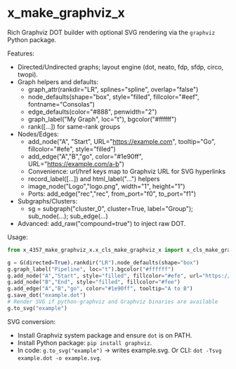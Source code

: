 # x_make_graphviz_x

Rich Graphviz DOT builder with optional SVG rendering via the `graphviz` Python package.

Features:
- Directed/Undirected graphs; layout engine (dot, neato, fdp, sfdp, circo, twopi).
- Graph helpers and defaults:
  - graph_attr(rankdir="LR", splines="spline", overlap="false")
  - node_defaults(shape="box", style="filled", fillcolor="#eef", fontname="Consolas")
  - edge_defaults(color="#888", penwidth="2")
  - graph_label("My Graph", loc="t"), bgcolor("#ffffff")
  - rank([...]) for same-rank groups
- Nodes/Edges:
  - add_node("A", "Start", URL="https://example.com", tooltip="Go", fillcolor="#efe", style="filled")
  - add_edge("A","B","go", color="#1e90ff", URL="https://example.com/a-b")
  - Convenience: url/href keys map to Graphviz URL for SVG hyperlinks
  - record_label([...]) and html_label("...") helpers
  - image_node("Logo","logo.png", width="1", height="1")
  - Ports: add_edge("rec","rec", from_port="f0", to_port="f1")
- Subgraphs/Clusters:
  - sg = subgraph("cluster_0", cluster=True, label="Group"); sub_node(...); sub_edge(...)
- Advanced: add_raw("compound=true") to inject raw DOT.

Usage:
```python
from x_4357_make_graphviz_x.x_cls_make_graphviz_x import x_cls_make_graphviz_x as G

g = G(directed=True).rankdir("LR").node_defaults(shape="box")
g.graph_label("Pipeline", loc="t").bgcolor("#ffffff")
g.add_node("A","Start", style="filled", fillcolor="#efe", url="https://example.com")
g.add_node("B","End", style="filled", fillcolor="#fee")
g.add_edge("A","B","go", color="#1e90ff", tooltip="A to B")
g.save_dot("example.dot")
# Render SVG if python-graphviz and Graphviz binaries are available
g.to_svg("example")
```

SVG conversion:
- Install Graphviz system package and ensure `dot` is on PATH.
- Install Python package: `pip install graphviz`.
- In code: `g.to_svg("example")` -> writes example.svg. Or CLI: `dot -Tsvg example.dot -o example.svg`.

